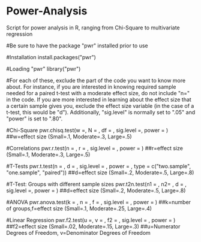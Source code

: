 # Power-Analysis
Script for power analysis in R, ranging from Chi-Square to multivariate regression

#Be sure to have the package "pwr" installed prior to use


#Installation
install.packages("pwr")

#Loading "pwr"
library("pwr")

#For each of these, exclude the part of the code you want to know more about. For instance, if you are interested in knowing required sample needed for a paired t-test with a moderate effect size, do not include "n=" in the code. If you are more interested in learning about the effect size that a certain sample gives you, exclude the effect size variable (in the case of a t-test, this would be "d"). Additionally, "sig.level" is normally set to ".05" and "power" is set to ".80".


#Chi-Square
pwr.chisq.test(w =, N = , df = , sig.level =, power = )
##w=effect size (Small=.1, Moderate=.3, Large=.5)


#Correlations
pwr.r.test(n = , r = , sig.level = , power = )
##r=effect size (Small=.1, Moderate=.3, Large=.5)


#T-Tests
pwr.t.test(n = , d = , sig.level = , power = , type = c("two.sample", "one.sample", "paired"))
##d=effect size (Small=.2, Moderate=.5, Large=.8)


#T-Test: Groups with different sample sizes
pwr.t2n.test(n1 = , n2= , d = , sig.level =, power = )
##d=effect size (Small=.2, Moderate=.5, Large=.8)


#ANOVA
pwr.anova.test(k = , n = , f = , sig.level = , power = )
##k=number of groups,f=effect size (Small=.1, Moderate=.25, Large=.4)


#Linear Regression
pwr.f2.test(u =, v = , f2 = , sig.level = , power = )
##f2=effect size (Small=.02, Moderate=.15, Large=.3)
##u=Numerator Degrees of Freedom, v=Denominator Degrees of Freedom

